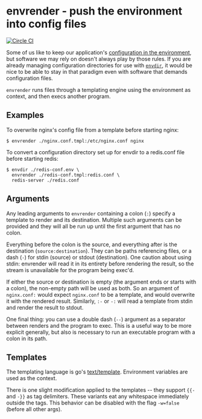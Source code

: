 envrender - push the environment into config files
==================================================

[![Circle
CI](https://circleci.com/gh/teepark/envrender/tree/master.svg?style=svg)](https://circleci.com/gh/teepark/envrender/tree/master)

Some of us like to keep our application's [configuration in the
environment](http://12factor.net/config), but software we may rely on doesn't
always play by those rules. If you are already managing configuration
directories for use with [`envdir`](http://cr.yp.to/daemontools/envdir.html),
it would be nice to be able to stay in that paradigm even with software that
demands configuration files.

`envrender` runs files through a templating engine using the environment as
context, and then execs another program.


Examples
--------

To overwrite nginx's config file from a template before starting nginx:

    $ envrender ./nginx.conf.tmpl:/etc/nginx.conf nginx

To convert a configuration directory set up for envdir to a redis.conf file
before starting redis:

    $ envdir ./redis-conf.env \
      envrender ./redis-conf.tmpl:redis.conf \
      redis-server ./redis.conf


Arguments
---------

Any leading arguments to `envrender` containing a colon (`:`) specify a
template to render and its destination. Multiple such arguments can be provided
and they will all be run up until the first argument that has no colon.

Everything before the colon is the source, and everything after is the
destination (`source:destination`). They can be paths referencing files, or a
dash (`-`) for stdin (source) or stdout (destination). One caution about using
stdin: envrender will read it in its entirety before rendering the result, so
the stream is unavailable for the program being exec'd.

If either the source or destination is empty (the argument ends or starts with
a colon), the non-empty path will be used as both. So an argument of
`nginx.conf:` would expect `nginx.conf` to be a template, and would overwrite
it with the rendered result. Similarly, `:-` or `-:` will read a template from
stdin and render the result to stdout.

One final thing: you can use a double dash (`--`) argument as a separator
between renders and the program to exec. This is a useful way to be more
explicit generally, but also is necessary to run an executable program with a
colon in its path.


Templates
---------

The templating language is go's
[text/template](https://godoc.org/text/template). Environment variables are
used as the context.

There is one slight modification applied to the templates -- they support
`{{-` and `-}}` as tag delimiters. These variants eat any whitespace
immediately outside the tags. This behavior can be disabled with the flag
`-w=false` (before all other args).
